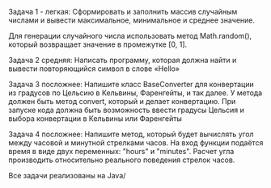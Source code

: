 Задача 1 - легкая:
Сформировать и заполнить массив случайным числами и вывести максимальное, минимальное и среднее значение.

Для генерации случайного числа использовать метод Math.random(), который возвращает значение в промежутке [0, 1].

Задача 2 средняя:
Написать программу, которая должна найти и вывести повторяющийся символ в слове «Hello»


Задача 3 посложнее:
Напишите класс BaseConverter для конвертации из градусов по Цельсию в
Кельвины, Фаренгейты, и так далее. У метода должен быть метод convert, который
и делает конвертацию.
При запуске кода должна быть возможность ввести градусы Цельсия и выбора конвертации в Кельвины или Фаренгейты

Задача 4 посложнее:
Напишите метод, который будет вычислять угол между часовой и минутной стрелками часов. На вход функции подаётся время в виде двух переменных: "hours" и "minutes".
Расчет угла производить относительно реального поведения стрелок часов.

Все задачи реализованы на Java/
